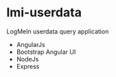 # lmi-userdata

LogMeIn userdata query application
- AngularJs
- Bootstrap Angular UI
- NodeJs
- Express
